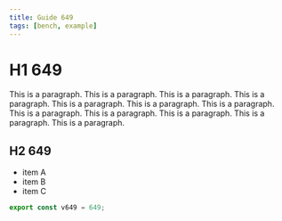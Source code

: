 ```yaml
---
title: Guide 649
tags: [bench, example]
---
```


# H1 649

This is a paragraph. This is a paragraph. This is a paragraph. This is a paragraph. This is a paragraph. This is a paragraph. This is a paragraph. This is a paragraph. This is a paragraph. This is a paragraph. This is a paragraph. This is a paragraph. 

## H2 649

- item A
- item B
- item C

```ts
export const v649 = 649;
```